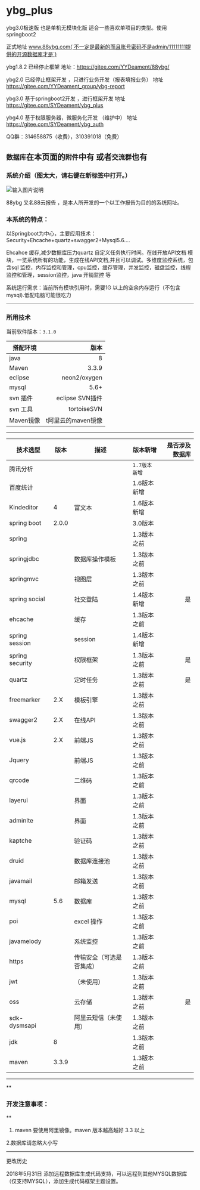 # ybg_plus
ybg3.0极速版 也是单机无模块化版 适合一些喜欢单项目的类型。使用springboot2

正式地址 www.88ybg.com(`不一定是最新的而且账号密码不是admin/11111111提供的开源数据库才是`)

ybg1.8.2 已经停止框架  地址：https://gitee.com/YYDeament/88ybg/

ybg2.0 已经停止框架开发 ，只进行业务开发（报表填报业务） 地址  https://gitee.com/YYDeament_group/ybg-report

ybg3.0 基于springboot2开发 ，进行框架开发   地址 https://gitee.com/SYDeament/ybg_plus

ybg4.0 基于权限服务器，微服务化开发 （维护中） 地址 https://gitee.com/SYDeament/ybg_auth

QQ群：314658875（收费），310391018（免费）

`数据库`在本页面的`附件`中有 或者`交流群`也有
-------------------------------------------------------------------------------------------------------
### 系统介绍（图太大，请右键在新标签中打开。）

![输入图片说明](https://gitee.com/uploads/images/2017/1112/194754_fecd2621_880593.png "云系统.png")

88ybg 又名88云报告 ，是本人所开发的一个以工作报告为目的的系统网址。



### 本系统的特点：

以Springboot为中心，主要应用技术：Security+Ehcache+quartz+swagger2+Mysql5.6....

 Ehcahce 缓存,减少数据库压力quartz 自定义任务执行时间。在线开放API文档 模块，一览系统所有的功能，生成在线API文档,并且可以调试。多维度监控系统，包含sql 监控，内存监控和管理，cpu监控，缓存管理，并发监控，磁盘监控，线程监控和管理，session监控，java 开销监控 等


系统运行需求：当前所有模块引用时，需要1G 以上的空余内存运行（不包含mysql).低配电脑可能很吃力

-----------------------------------------------------------------------------------------------------------------

### 所用技术


当前软件版本：`3.1.0`


| 搭配环境      | 版本 |
| --------- | -----:|
| java  | 8 |
| Maven     |   3.3.9 |
| eclipse      |    neon2/oxygen |
| mysql |    5.6+|
| svn 插件 | eclipse SVN插件  |
| svn 工具 | tortoiseSVN  |
| Maven镜像 | t阿里云的maven镜像  |



--------------------------------------------

| 技术选型      | 版本 |  描述 | 版本新增|是否涉及数据库|
| ---------   | ----- | ----- | -----  | -----:|
| 腾讯分析       |   | |`1.7版本新增`||
| 百度统计       |   | |1.6版本新增||
| Kindeditor       |  4 |富文本 |1.6版本新增||
| spring boot    | 2.0.0 | |3.0版本||
| spring         |    | |1.3版本之前||
| springjdbc    |    | 数据库操作模板|1.3版本之前||
| springmvc    |    | 视图层|1.3版本之前||
|  spring social       |    |社交登陆 |1.4版本新增|是|
| ehcache |   | 缓存|1.3版本之前||
| spring session | |session |1.4版本新增||
| spring security | |权限框架 |1.3版本之前|是|
| quartz| | 定时任务|1.3版本之前|是|
| freemarker | 2.X|模板引擎 |1.3版本之前||
| swagger2| 2.X| 在线API|1.3版本之前||
| vue.js| 2.X| 前端JS|1.3版本之前||
| Jquery|   | 前端JS|1.3版本之前||
| qrcode|   | 二维码|1.3版本之前||
| layerui|   | 界面|1.3版本之前||
| adminlte|   | 界面|1.3版本之前||
| kaptche|   | 验证码|1.3版本之前||
| druid|   | 数据库连接池|1.3版本之前||
| javamail|   | 邮箱发送|1.3版本之前||
| mysql|  5.6 | 数据库|1.3版本之前||
| poi|  | excel 操作|1.3版本之前||
| javamelody|  | 系统监控|1.3版本之前||
| https|  | 传输安全（可选是否集成）|1.3版本之前||
| jwt|  | （未使用）|1.3版本之前||
| oss|  | 云存储|1.3版本之前|是|
| sdk-dysmsapi |  | 阿里云短信（未使用）|1.3版本之前||
| jdk       |  8 | |1.3版本之前||
| maven      |  3.3.9 | | 1.3版本之前||


--------------------------------------------


 **

### 开发注意事项：
** 

1.    maven 要使用阿里镜像。maven 版本越高越好 3.3 以上

2.数据库请忽略大小写



------------------------------------

更改历史

2018年5月31日 添加远程数据库生成代码支持，可以远程到其他MYSQL数据库（仅支持MYSQL），添加生成代码框架主题设置。


